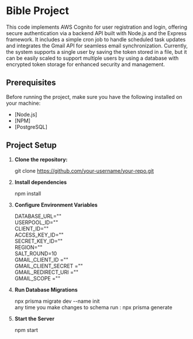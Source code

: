 # Bible Project

This code implements AWS Cognito for user registration and login, offering secure authentication via a backend API built with Node.js and the Express framework. It includes a simple cron job to handle scheduled task updates and integrates the Gmail API for seamless email synchronization. Currently, the system supports a single user by saving the token stored in a file, but it can be easily scaled to support multiple users by using a database with encrypted token storage for enhanced security and management.

## Prerequisites

Before running the project, make sure you have the following installed on your machine:

- [Node.js]
- [NPM]
- [PostgreSQL]

## Project Setup

1. **Clone the repository:**

   git clone https://github.com/your-username/your-repo.git

2. **Install dependencies**

   npm install

3. **Configure Environment Variables**

   DATABASE_URL="" <br/>
   USERPOOL_ID="" <br/>
   CLIENT_ID="" <br/>
   ACCESS_KEY_ID="" <br/>
   SECRET_KEY_ID="" <br/>
   REGION="" <br/>
   SALT_ROUND=10 <br/>
   GMAIL_CLIENT_ID ="" <br/>
   GMAIL_CLIENT_SECRET ="" <br/>
   GMAIL_REDIRECT_URI ="" <br/>
   GMAIL_SCOPE ="" <br/>

4. **Run Database Migrations**

   npx prisma migrate dev --name init <br/>
   any time you make changes to schema run : npx prisma generate <br/>

5. **Start the Server**

   npm start
